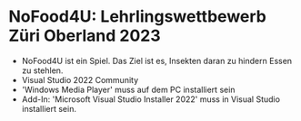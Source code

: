 # NoFood4U: Lehrlingswettbewerb Züri Oberland 2023
- NoFood4U ist ein Spiel. Das Ziel ist es, Insekten daran zu hindern Essen zu stehlen.
- Visual Studio 2022 Community
- 'Windows Media Player' muss auf dem PC installiert sein
- Add-In: 'Microsoft Visual Studio Installer 2022' muss in Visual Studio installiert sein.
